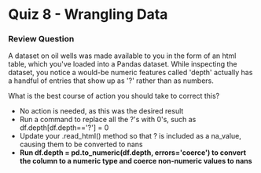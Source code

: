 # Quiz 8 - Wrangling Data

### Review Question

A dataset on oil wells was made available to you in the form of an html table, which you've loaded into a Pandas dataset. While inspecting the dataset, you notice a would-be numeric features called 'depth' actually has a handful of entries that show up as '?' rather than as numbers.

What is the best course of action you should take to correct this?

- No action is needed, as this was the desired result
- Run a command to replace all the ?'s with 0's, such as df.depth[df.depth=='?'] = 0
- Update your .read_html() method so that ? is included as a na_value, causing them to be converted to nans
- **Run df.depth = pd.to_numeric(df.depth, errors='coerce') to convert the column to a numeric type and coerce non-numeric values to nans**